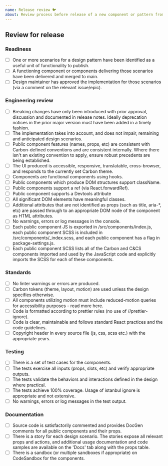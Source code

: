 ```yaml
---
name: Release review 🐦
about: Review process before release of a new component or pattern from Canary
---
```


## Review for release

### Readiness

- [ ] One or more scenarios for a design pattern have been identified as a
      useful unit of functionality to publish.
- [ ] A functioning component or components delivering those scenarios have been
      delivered and merged to main.
- [ ] Design maintainer has approved the implementation for those scenarios (via
      a comment on the relevant issue/epic).

### Engineering review

- [ ] Breaking changes have only been introduced with prior approval, discussion
      and documented in release notes. Ideally deprecation notices in the prior
      major version must have been added in a timely fashion.
- [ ] The implementation takes into account, and does not impair, remaining and
      anticipated design scenarios.
- [ ] Public component features (names, props, etc) are consistent with
      Carbon-defined conventions and are consistent internally. Where there
      isn't an existing convention to apply, ensure robust precedents are being
      established.
- [ ] The UI produced is accessible, responsive, translatable, cross-browser,
      and responds to the currently set Carbon theme.
- [ ] Components are functional components using hooks.
- [ ] Public components which produce DOM structures support className.
- [ ] Public components support a ref (via React.forwardRef).
- [ ] Public component supports a Devtools attribute
- [ ] All significant DOM elements have meaningful classes.
- [ ] Additional attributes that are not identified as props (such as title,
      aria-\*, etc) are passed through to an appropriate DOM node of the
      component as HTML attributes.
- [ ] No warnings, errors or log messages in the console.
- [ ] Each public component JS is exported in /src/components/index.js, each
      public component SCSS is included in /src/components/\_index.scss, and
      each public component has a flag in package-settings.js.
- [ ] Each public component SCSS lists all of the Carbon and C&CS components
      imported and used by the JavaScript code and explicitly imports the SCSS
      for each of these components.

### Standards

- [ ] No linter warnings or errors are produced.
- [ ] Carbon tokens (theme, layout, motion) are used unless the design specifies
      otherwise.
- [ ] All components utilizing motion must include reduced-motion queries for
      accessibility purposes - read more here.
- [ ] Code is formatted according to prettier rules (no use of
      //prettier-ignore).
- [ ] Code is clear, maintainable and follows standard React practices and the
      code guidelines.
- [ ] Copyright header in every source file (js, css, scss etc.) with the
      appropriate years.

### Testing

- [ ] There is a set of test cases for the components.
- [ ] The tests exercise all inputs (props, slots, etc) and verify appropriate
      outputs.
- [ ] The tests validate the behaviors and interactions defined in the design
      where practical.
- [ ] The tests achieve 100% coverage. Usage of istanbul ignore is appropriate
      and not extensive.
- [ ] No warnings, errors or log messages in the test output.

### Documentation

- [ ] Source code is satisfactorily commented and provides DocGen comments for
      all public components and their props.
- [ ] There is a story for each design scenario. The stories expose all relevant
      props and actions, and additional usage documentation and code samples are
      available on the 'Docs' tab along with the props table.
- [ ] There is a sandbox (or multiple sandboxes if appropriate) on CodeSandbox
      for the components.
